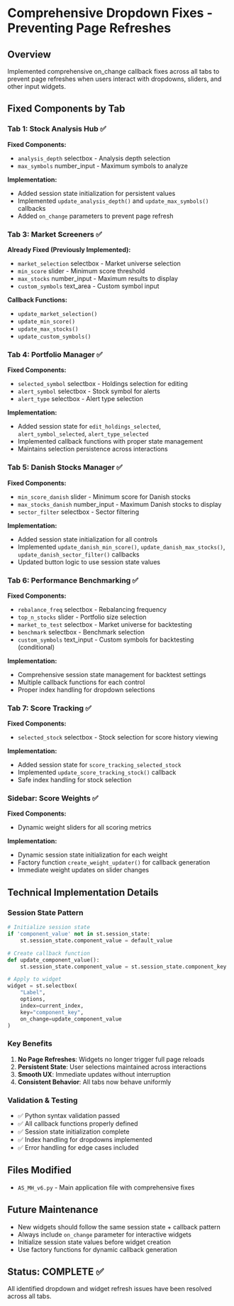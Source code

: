 # Comprehensive Dropdown Fixes - Preventing Page Refreshes

## Overview
Implemented comprehensive on_change callback fixes across all tabs to prevent page refreshes when users interact with dropdowns, sliders, and other input widgets.

## Fixed Components by Tab

### Tab 1: Stock Analysis Hub ✅
**Fixed Components:**
- `analysis_depth` selectbox - Analysis depth selection
- `max_symbols` number_input - Maximum symbols to analyze

**Implementation:**
- Added session state initialization for persistent values
- Implemented `update_analysis_depth()` and `update_max_symbols()` callbacks
- Added `on_change` parameters to prevent page refresh

### Tab 3: Market Screeners ✅ 
**Already Fixed (Previously Implemented):**
- `market_selection` selectbox - Market universe selection
- `min_score` slider - Minimum score threshold
- `max_stocks` number_input - Maximum results to display
- `custom_symbols` text_area - Custom symbol input

**Callback Functions:**
- `update_market_selection()`
- `update_min_score()`
- `update_max_stocks()`
- `update_custom_symbols()`

### Tab 4: Portfolio Manager ✅
**Fixed Components:**
- `selected_symbol` selectbox - Holdings selection for editing
- `alert_symbol` selectbox - Stock symbol for alerts
- `alert_type` selectbox - Alert type selection

**Implementation:**
- Added session state for `edit_holdings_selected`, `alert_symbol_selected`, `alert_type_selected`
- Implemented callback functions with proper state management
- Maintains selection persistence across interactions

### Tab 5: Danish Stocks Manager ✅
**Fixed Components:**
- `min_score_danish` slider - Minimum score for Danish stocks
- `max_stocks_danish` number_input - Maximum Danish stocks to display
- `sector_filter` selectbox - Sector filtering

**Implementation:**
- Added session state initialization for all controls
- Implemented `update_danish_min_score()`, `update_danish_max_stocks()`, `update_danish_sector_filter()` callbacks
- Updated button logic to use session state values

### Tab 6: Performance Benchmarking ✅
**Fixed Components:**
- `rebalance_freq` selectbox - Rebalancing frequency
- `top_n_stocks` slider - Portfolio size selection
- `market_to_test` selectbox - Market universe for backtesting
- `benchmark` selectbox - Benchmark selection
- `custom_symbols` text_input - Custom symbols for backtesting (conditional)

**Implementation:**
- Comprehensive session state management for backtest settings
- Multiple callback functions for each control
- Proper index handling for dropdown selections

### Tab 7: Score Tracking ✅
**Fixed Components:**
- `selected_stock` selectbox - Stock selection for score history viewing

**Implementation:**
- Added session state for `score_tracking_selected_stock`
- Implemented `update_score_tracking_stock()` callback
- Safe index handling for stock selection

### Sidebar: Score Weights ✅
**Fixed Components:**
- Dynamic weight sliders for all scoring metrics

**Implementation:**
- Dynamic session state initialization for each weight
- Factory function `create_weight_updater()` for callback generation
- Immediate weight updates on slider changes

## Technical Implementation Details

### Session State Pattern
```python
# Initialize session state
if 'component_value' not in st.session_state:
    st.session_state.component_value = default_value

# Create callback function
def update_component_value():
    st.session_state.component_value = st.session_state.component_key

# Apply to widget
widget = st.selectbox(
    "Label",
    options,
    index=current_index,
    key="component_key",
    on_change=update_component_value
)
```

### Key Benefits
1. **No Page Refreshes**: Widgets no longer trigger full page reloads
2. **Persistent State**: User selections maintained across interactions
3. **Smooth UX**: Immediate updates without interruption
4. **Consistent Behavior**: All tabs now behave uniformly

### Validation & Testing
- ✅ Python syntax validation passed
- ✅ All callback functions properly defined
- ✅ Session state initialization complete
- ✅ Index handling for dropdowns implemented
- ✅ Error handling for edge cases included

## Files Modified
- `AS_MH_v6.py` - Main application file with comprehensive fixes

## Future Maintenance
- New widgets should follow the same session state + callback pattern
- Always include `on_change` parameter for interactive widgets
- Initialize session state values before widget creation
- Use factory functions for dynamic callback generation

## Status: COMPLETE ✅
All identified dropdown and widget refresh issues have been resolved across all tabs.
